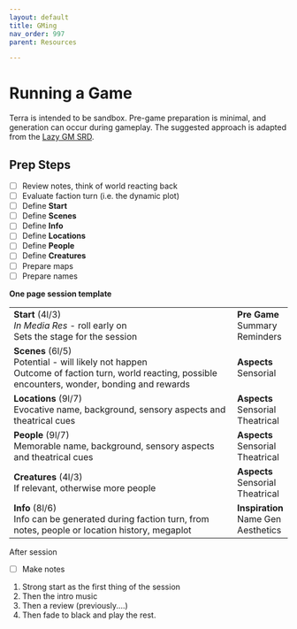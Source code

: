 ```yaml
---
layout: default
title: GMing
nav_order: 997
parent: Resources

---
```


# Running a Game

Terra is intended to be sandbox.
Pre-game preparation is minimal, and generation can occur during gameplay.
The suggested approach is adapted from the [Lazy GM SRD](https://slyflourish.com/lazy_gm_resource_document.html).

## Prep Steps 

- [ ] Review notes, think of world reacting back
- [ ] Evaluate faction turn (i.e. the dynamic plot)
- [ ] Define **Start**
- [ ] Define **Scenes**
- [ ] Define **Info**
- [ ] Define **Locations**
- [ ] Define **People**
- [ ] Define **Creatures**
- [ ] Prepare maps
- [ ] Prepare names

**One page session template**

|                                                                                                                                                      |                                           |
| ---------------------------------------------------------------------------------------------------------------------------------------------------- | ----------------------------------------- |
| **Start** (4l/3)<br>*In Media Res* - roll early on<br>Sets the stage for the session                                                                 | **Pre Game**<br>Summary<br>Reminders      |
| **Scenes** (6l/5)<br>Potential - will likely not happen<br>Outcome of faction turn, world reacting, possible encounters, wonder, bonding and rewards | **Aspects**<br>Sensorial                  |
| **Locations** (9l/7)<br>Evocative name, background, sensory aspects and theatrical cues                                                              | **Aspects**<br>Sensorial<br>Theatrical    |
| **People** (9l/7)<br>Memorable name, background, sensory aspects and theatrical cues                                                                 | **Aspects**<br>Sensorial<br>Theatrical    |
| **Creatures** (4l/3)<br>If relevant, otherwise more people                                                                                           | **Aspects**<br>Sensorial<br>Theatrical    |
| **Info** (8l/6)<br>Info can be generated during faction turn, from notes, people or location history, megaplot                                       | **Inspiration**<br>Name Gen<br>Aesthetics |

After session

- [ ] Make notes



1. Strong start as the first thing of the session
2. Then the intro music
3. Then a review (previously....)
4. Then fade to black and play the rest.